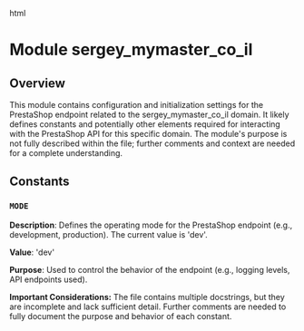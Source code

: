 html
<h1>Module sergey_mymaster_co_il</h1>

<h2>Overview</h2>
<p>This module contains configuration and initialization settings for the PrestaShop endpoint related to the sergey_mymaster_co_il domain. It likely defines constants and potentially other elements required for interacting with the PrestaShop API for this specific domain.  The module's purpose is not fully described within the file; further comments and context are needed for a complete understanding.</p>

<h2>Constants</h2>

<h3><code>MODE</code></h3>

<p><strong>Description</strong>: Defines the operating mode for the PrestaShop endpoint (e.g., development, production).  The current value is 'dev'.</p>

<p><strong>Value</strong>: 'dev'</p>

<p><strong>Purpose</strong>:  Used to control the behavior of the endpoint (e.g., logging levels, API endpoints used). </p>


<p><strong>Important Considerations:</strong> The file contains multiple docstrings, but they are incomplete and lack sufficient detail.  Further comments are needed to fully document the purpose and behavior of each constant.</p>